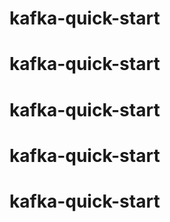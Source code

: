 # kafka-quick-start
# kafka-quick-start
# kafka-quick-start
# kafka-quick-start
# kafka-quick-start
